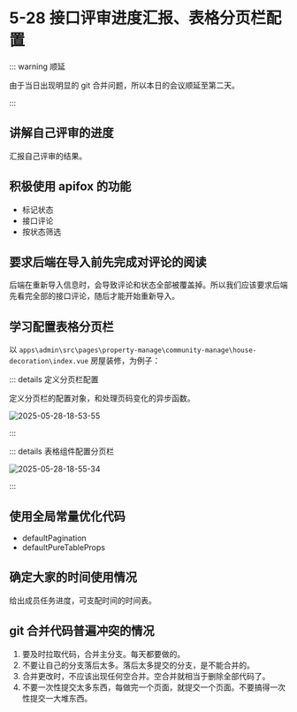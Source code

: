 # 5-28 接口评审进度汇报、表格分页栏配置

::: warning 顺延

由于当日出现明显的 git 合并问题，所以本日的会议顺延至第二天。

:::

## 讲解自己评审的进度

汇报自己评审的结果。

## 积极使用 apifox 的功能

- 标记状态
- 接口评论
- 按状态筛选

## 要求后端在导入前先完成对评论的阅读

后端在重新导入信息时，会导致评论和状态全部被覆盖掉。所以我们应该要求后端先看完全部的接口评论，随后才能开始重新导入。

## 学习配置表格分页栏

以 `apps\admin\src\pages\property-manage\community-manage\house-decoration\index.vue` 房屋装修，为例子：

::: details 定义分页栏配置

定义分页栏的配置对象，和处理页码变化的异步函数。

![2025-05-28-18-53-55](https://s2.loli.net/2025/05/28/YEpgWF3oZzTsaQq.png)

:::

::: details 表格组件配置分页栏

![2025-05-28-18-55-34](https://s2.loli.net/2025/05/28/HLlvCbdxUpMAs5c.png)

:::

## 使用全局常量优化代码

- defaultPagination
- defaultPureTableProps

## 确定大家的时间使用情况

给出成员任务进度，可支配时间的时间表。

## git 合并代码普遍冲突的情况

1. 要及时拉取代码，合并主分支。每天都要做的。
2. 不要让自己的分支落后太多。落后太多提交的分支，是不能合并的。
3. 合并更改时，不应该出现任何空合并。空合并就相当于删除全部代码了。
4. 不要一次性提交太多东西，每做完一个页面，就提交一个页面。不要搞得一次性提交一大堆东西。
